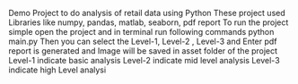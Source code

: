 Demo Project to do analysis of retail data using Python These project used Libraries like numpy, pandas, matlab, seaborn, pdf report To run the project simple open the project and in terminal run following commands python main.py Then you can select the Level-1, Level-2 , Level-3 and Enter pdf report is generated and Image will be saved in asset folder of the project Level-1 indicate basic analysis Level-2 indicate mid level analysis Level-3 indicate high Level analysi
